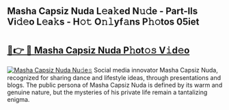 ## Masha Capsiz Nuda L𝚎a𝚔ed N𝚞𝚍e - Part-lls Vi𝚍𝚎o L𝚎a𝚔s - H𝚘𝚝 O𝚗𝚕yf𝚊ns P𝚑𝚘tos 05iet

# <h2><a href="http://kf27b2f.oniu.top/?m=Masha+Capsiz+Nuda">🔗👉 🔴 Masha Capsiz Nuda P𝚑ot𝚘𝚜 V𝚒d𝚎o</a></h2>

[![Masha Capsiz Nuda Nu𝚍e𝚜](https://i.imgur.com/0qMVB7G.gif)](http://kf27b2f.oniu.top/?m=Masha+Capsiz+Nuda)
Social media innovator Masha Capsiz Nuda, recognized for sharing dance and lifestyle ideas, through presentations and blogs. The public persona of Masha Capsiz Nuda is defined by its warm and genuine nature, but the mysteries of his private life remain a tantalizing enigma.  
